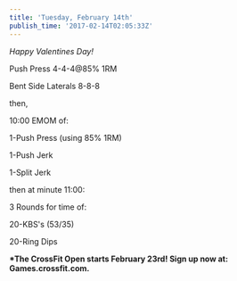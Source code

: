 ```yaml
---
title: 'Tuesday, February 14th'
publish_time: '2017-02-14T02:05:33Z'
---
```


*Happy Valentines Day!*

Push Press 4-4-4\@85% 1RM

Bent Side Laterals 8-8-8

then,

10:00 EMOM of:

1-Push Press (using 85% 1RM)

1-Push Jerk

1-Split Jerk

then at minute 11:00:

3 Rounds for time of:

20-KBS's (53/35)

20-Ring Dips

**\*The CrossFit Open starts February 23rd! Sign up now at:
Games.crossfit.com.**
